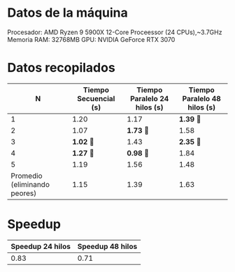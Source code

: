 # Datos de la máquina
Procesador: AMD Ryzen 9 5900X 12-Core Proceessor (24 CPUs),~3.7GHz
Memoria RAM: 32768MB
GPU: NVIDIA GeForce RTX 3070

# Datos recopilados

|N                           | Tiempo Secuencial (s) | Tiempo Paralelo 24 hilos (s) | Tiempo Paralelo 48 hilos (s) |
|----------------------------|-----------------------|------------------------------|------------------------------|
|1                           | 1.20                  | 1.17                         | **1.39** 🔴                    |
|2                           | 1.07                  | **1.73** 🔴                   | 1.58                         |
|3                           | **1.02** 🔴           | 1.43                         | **2.35** 🔴                   |
|4                           | **1.27** 🔴             | **0.98** 🔴                   | 1.84                         |
|5                           | 1.19                  | 1.56                         | 1.48                         |
|Promedio (eliminando peores)| 1.15                  | 1.39                         | 1.63                         |


# Speedup

|Speedup 24 hilos|Speedup 48 hilos|
|----------------|----------------|
|0.83            |0.71            |